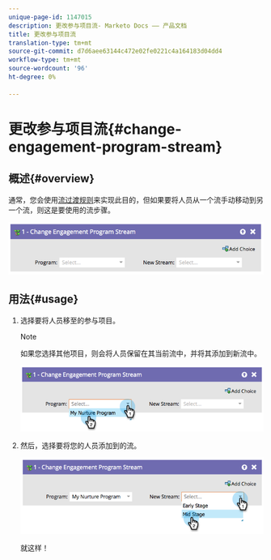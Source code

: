 ```yaml
---
unique-page-id: 1147015
description: 更改参与项目流- Marketo Docs —— 产品文档
title: 更改参与项目流
translation-type: tm+mt
source-git-commit: d7d6aee63144c472e02fe0221c4a164183d04dd4
workflow-type: tm+mt
source-wordcount: '96'
ht-degree: 0%

---
```



# 更改参与项目流{#change-engagement-program-stream}

## 概述{#overview}

通常，您会使用[流过渡规则](../../../../product-docs/email-marketing/drip-nurturing/engagement-program-streams/transition-people-between-engagement-streams.md)来实现此目的，但如果要将人员从一个流手动移动到另一个流，则这是要使用的流步骤。

![](assets/image2014-9-22-14-3a52-3a14.png)

## 用法{#usage}

1. 选择要将人员移至的参与项目。

   >[!NOTE]
   >
   >如果您选择其他项目，则会将人员保留在其当前流中，并将其添加到新流中。

   ![](assets/image2014-9-22-14-3a52-3a50.png)

1. 然后，选择要将您的人员添加到的流。

   ![](assets/image2014-9-22-14-3a52-3a59.png)

   就这样！

